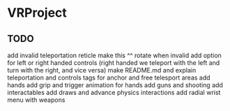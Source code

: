 # VRProject

## TODO
add invalid teleportation reticle
make this ^^ rotate when invalid
add option for left or right handed controls (right handed we teleport with the left and turn with the right, and vice versa)
make README.md and explain teleportation and controls
tags for anchor and free telesport areas
add hands
add grip and trigger animation for hands
add guns and shooting
add interactables
add draws and advance physics interactions
add radial wrist menu with weapons
